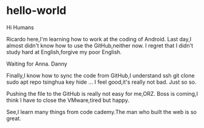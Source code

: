 # hello-world

Hi Humans

Ricardo here,I'm learning how to work at the coding of Android.
Last day,I almost didn't know how to use the GitHub,neither now.
I regret that I didn't study hard at English,forgive my poor English.

Waiting for Anna.
Danny

Finally,I know how to sync the code from GitHub,I understand ssh git clone sudo apt repo tsinghua key hide ...
I feel good,it's really not bad.
Just so so.

Pushing the file to the GitHub is really not easy for me,ORZ.
Boss is coming,I think I have to close the VMware,tired but happy.

See,I learn many things from code cademy.The man who built the web is so great.
